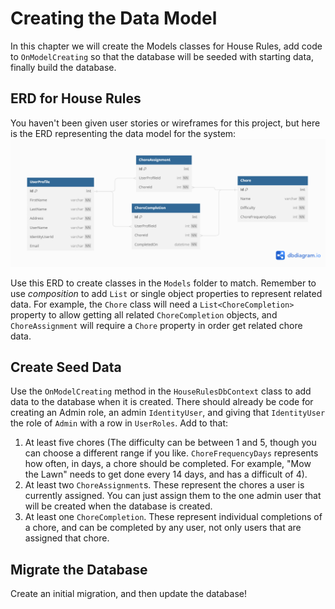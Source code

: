# Creating the Data Model
In this chapter we will create the Models classes for House Rules, add code to `OnModelCreating` so that the database will be seeded with starting data, finally build the database. 

## ERD for House Rules
You haven't been given user stories or wireframes for this project, but here is the ERD representing the data model for the system: 
![House Rules ERD](../../assets/house-rules-erd.png)

Use this ERD to create classes in the `Models` folder to match. Remember to use _composition_ to add `List` or single object properties to represent related data. For example, the `Chore` class will need a `List<ChoreCompletion>` property to allow getting all related `ChoreCompletion` objects, and `ChoreAssignment` will require a `Chore` property in order get related chore data. 

## Create Seed Data
Use the `OnModelCreating` method in the `HouseRulesDbContext` class to add data to the database when it is created. There should already be code for creating an Admin role, an admin `IdentityUser`, and giving that `IdentityUser` the role of `Admin` with a row in `UserRoles`. Add to that:
1. At least five chores (The difficulty can be between 1 and 5, though you can choose a different range if you like. `ChoreFrequencyDays` represents how often, in days, a chore should be completed. For example, "Mow the Lawn" needs to get done every 14 days, and has a difficult of 4). 
1. At least two `ChoreAssignment`s. These represent the chores a user is currently assigned. You can just assign them to the one admin user that will be created when the database is created. 
1. At least one `ChoreCompletion`. These represent individual completions of a chore, and can be completed by any user, not only users that are assigned that chore. 

## Migrate the Database
Create an initial migration, and then update the database!